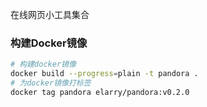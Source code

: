 在线网页小工具集合

### 构建Docker镜像

```bash
# 构建docker镜像
docker build --progress=plain -t pandora .
# 为docker镜像打标签
docker tag pandora elarry/pandora:v0.2.0
```
